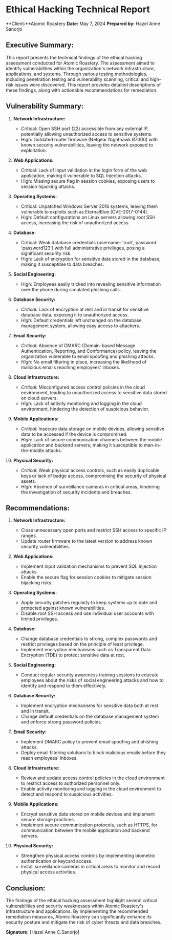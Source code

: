 # Ethical Hacking Technical Report

**Client:**Atomic Roastery 
**Date:** May 7, 2024
**Prepared by:** Hazel Anne Sanorjo

## Executive Summary:
This report presents the technical findings of the ethical hacking assessment conducted for Atomic Roastery. The assessment aimed to identify vulnerabilities within the organization's network infrastructure, applications, and systems. Through various testing methodologies, including penetration testing and vulnerability scanning, critical and high-risk issues were discovered. This report provides detailed descriptions of these findings, along with actionable recommendations for remediation.

## Vulnerability Summary:
1. **Network Infrastructure:**
   - Critical: Open SSH port (22) accessible from any external IP, potentially allowing unauthorized access to sensitive systems.
   - High: Outdated router firmware (Netgear Nighthawk R7000) with known security vulnerabilities, leaving the network exposed to exploitation.

2. **Web Applications:**
   - Critical: Lack of input validation in the login form of the web application, making it vulnerable to SQL Injection attacks.
   - High: Missing secure flag in session cookies, exposing users to session hijacking attacks.

3. **Operating Systems:**
   - Critical: Unpatched Windows Server 2016 systems, leaving them vulnerable to exploits such as EternalBlue (CVE-2017-0144).
   - High: Default configurations on Linux servers allowing root SSH access, increasing the risk of unauthorized access.

4. **Database:**
   - Critical: Weak database credentials (username: 'root', password: 'password123') with full administrative privileges, posing a significant security risk.
   - High: Lack of encryption for sensitive data stored in the database, making it susceptible to data breaches.

5. **Social Engineering:**
   - High: Employees easily tricked into revealing sensitive information over the phone during simulated phishing calls.

6. **Database Security:**
   - *Critical:* Lack of encryption at rest and in transit for sensitive database data, exposing it to unauthorized access.
   - *High:* Default credentials left unchanged on the database management system, allowing easy access to attackers.

7. **Email Security:**
   - *Critical:* Absence of DMARC (Domain-based Message Authentication, Reporting, and Conformance) policy, leaving the organization vulnerable to email spoofing and phishing attacks.
   - *High:* No email filtering in place, increasing the likelihood of malicious emails reaching employees' inboxes.

8. **Cloud Infrastructure:**
   - *Critical:* Misconfigured access control policies in the cloud environment, leading to unauthorized access to sensitive data stored on cloud servers.
   - *High:* Lack of activity monitoring and logging in the cloud environment, hindering the detection of suspicious behavior.

9. **Mobile Applications:**
   - *Critical:* Insecure data storage on mobile devices, allowing sensitive data to be accessed if the device is compromised.
   - *High:* Lack of secure communication channels between the mobile application and backend servers, making it susceptible to man-in-the-middle attacks.

10. **Physical Security:**
    - *Critical:* Weak physical access controls, such as easily duplicable keys or lack of badge access, compromising the security of physical assets.
    - *High:* Absence of surveillance cameras in critical areas, hindering the investigation of security incidents and breaches.


## Recommendations:
1. **Network Infrastructure:**
   - Close unnecessary open ports and restrict SSH access to specific IP ranges.
   - Update router firmware to the latest version to address known security vulnerabilities.

2. **Web Applications:**
   - Implement input validation mechanisms to prevent SQL Injection attacks.
   - Enable the secure flag for session cookies to mitigate session hijacking risks.

3. **Operating Systems:**
   - Apply security patches regularly to keep systems up to date and protected against known vulnerabilities.
   - Disable root SSH access and use individual user accounts with limited privileges.

4. **Database:**
   - Change database credentials to strong, complex passwords and restrict privileges based on the principle of least privilege.
   - Implement encryption mechanisms such as Transparent Data Encryption (TDE) to protect sensitive data at rest.

5. **Social Engineering:**
   - Conduct regular security awareness training sessions to educate employees about the risks of social engineering attacks and how to identify and respond to them effectively.

6. **Database Security:**
   - Implement encryption mechanisms for sensitive data both at rest and in transit.
   - Change default credentials on the database management system and enforce strong password policies.

7. **Email Security:**
   - Implement DMARC policy to prevent email spoofing and phishing attacks.
   - Deploy email filtering solutions to block malicious emails before they reach employees' inboxes.

8. **Cloud Infrastructure:**
   - Review and update access control policies in the cloud environment to restrict access to authorized personnel only.
   - Enable activity monitoring and logging in the cloud environment to detect and respond to suspicious activities.

9. **Mobile Applications:**
   - Encrypt sensitive data stored on mobile devices and implement secure storage practices.
   - Implement secure communication protocols, such as HTTPS, for communication between the mobile application and backend servers.

10. **Physical Security:**
    - Strengthen physical access controls by implementing biometric authentication or keycard access.
    - Install surveillance cameras in critical areas to monitor and record physical access activities.

## Conclusion:
The findings of the ethical hacking assessment highlight several critical vulnerabilities and security weaknesses within Atomic Roastery's infrastructure and applications. By implementing the recommended remediation measures, Atomic Roastery can significantly enhance its security posture and mitigate the risk of cyber threats and data breaches.

**Signature:** [Hazel Anne C.Sanorjo] 
